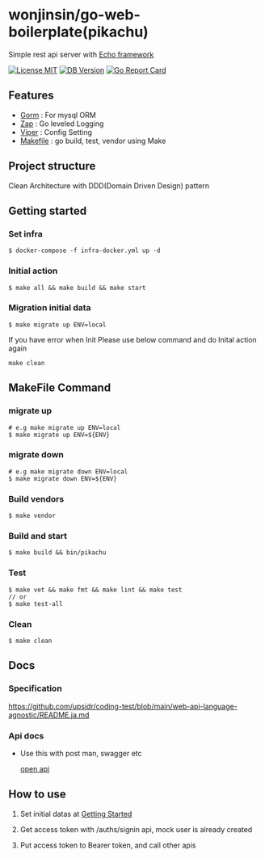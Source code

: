 # wonjinsin/go-web-boilerplate(pikachu)

Simple rest api server with [Echo framework](https://github.com/labstack/echo)

[![License MIT](https://img.shields.io/badge/License-MIT-green.svg)](http://opensource.org/licenses/MIT)
[![DB Version](https://img.shields.io/badge/DB-Mysql-blue)](https://www.mysql.com/)
[![Go Report Card](https://goreportcard.com/badge/github.com/StarpTech/go-web)](https://goreportcard.com/report/github.com/wonjinsin/go-web-boilerplate)

## Features

- [Gorm](https://github.com/go-gorm/gorm) : For mysql ORM
- [Zap](https://github.com/uber-go/zap) : Go leveled Logging
- [Viper](https://github.com/spf13/viper) : Config Setting
- [Makefile]() : go build, test, vendor using Make

## Project structure

Clean Architecture with DDD(Domain Driven Design) pattern

## Getting started

### Set infra

```
$ docker-compose -f infra-docker.yml up -d
```

### Initial action

```
$ make all && make build && make start
```

### Migration initial data

```
$ make migrate up ENV=local
```

If you have error when Init Please use below command and do Inital action again

```
make clean
```

## MakeFile Command

### migrate up

```
# e.g make migrate up ENV=local
$ make migrate up ENV=${ENV}
```

### migrate down

```
# e.g make migrate down ENV=local
$ make migrate down ENV=${ENV}
```

### Build vendors

```
$ make vendor
```

### Build and start

```
$ make build && bin/pikachu
```

### Test

```
$ make vet && make fmt && make lint && make test
// or
$ make test-all
```

### Clean

```
$ make clean
```

## Docs

### Specification

https://github.com/upsidr/coding-test/blob/main/web-api-language-agnostic/README.ja.md

### Api docs

- Use this with post man, swagger etc

  [open api](openapi/init.yml)

## How to use

1. Set initial datas at [Getting Started](#getting-started)

2. Get access token with /auths/signin api, mock user is already created

3. Put access token to Bearer token, and call other apis
